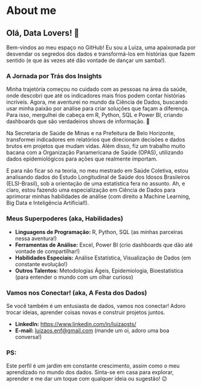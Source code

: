# About me

## Olá, Data Lovers! 🌟

Bem-vindos ao meu espaço no GitHub! Eu sou a Luiza, uma apaixonada por desvendar os segredos dos dados e transformá-los em histórias que fazem sentido (e que às vezes até dão vontade de dançar um samba!). 

### A Jornada por Trás dos Insights

Minha trajetória começou no cuidado com as pessoas na área da saúde, onde descobri que até os indicadores mais frios podem contar histórias incríveis. Agora, me aventurei no mundo da Ciência de Dados, buscando usar minha paixão por análise para criar soluções que façam a diferença. Para isso, mergulhei de cabeça em R, Python, SQL e Power BI, criando dashboards que são verdadeiros shows de informação. 💫

Na Secretaria de Saúde de Minas e na Prefeitura de Belo Horizonte, transformei indicadores em relatórios que direcionam decisões e dados brutos em projetos que mudam vidas. Além disso, fiz um trabalho muito bacana com a Organização Panamericana de Saúde (OPAS), utilizando dados epidemiológicos para ações que realmente importam.

E para não ficar só na teoria, no meu mestrado em Saúde Coletiva, estou analisando dados do Estudo Longitudinal de Saúde dos Idosos Brasileiros (ELSI-Brasil), sob a orientação de uma estatística fera no assunto. Ah, e claro, estou fazendo uma especialização em Ciência de Dados para aprimorar minhas habilidades de análise (com direito a Machine Learning, Big Data e Inteligência Artificial!).

### Meus Superpoderes (aka, Habilidades)

*   **Linguagens de Programação:** R, Python, SQL (as minhas parceiras nessa aventura!)
*   **Ferramentas de Análise:** Excel, Power BI (crio dashboards que dão até vontade de compartilhar!)
*   **Habilidades Especiais:** Análise Estatística, Visualização de Dados (em constante evolução!)
*   **Outros Talentos:** Metodologias Ágeis, Epidemiologia, Bioestatística (para entender o mundo com um olhar curioso)

### Vamos nos Conectar! (aka, A Festa dos Dados)

Se você também é um entusiasta de dados, vamos nos conectar! Adoro trocar ideias, aprender coisas novas e construir projetos juntos.

*   **LinkedIn:** https://www.linkedin.com/in/luizaosts/
*   **E-mail:** luizaos.enf@gmail.com (mande um oi, adoro uma boa conversa!)

### PS:

Este perfil é um jardim em constante crescimento, assim como o meu aprendizado no mundo dos dados. Sinta-se em casa para explorar, aprender e me dar um toque com qualquer ideia ou sugestão! 😉
